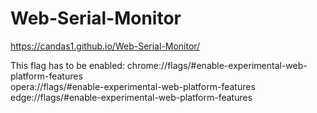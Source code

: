 # Web-Serial-Monitor

https://candas1.github.io/Web-Serial-Monitor/


This flag has to be enabled:
chrome://flags/#enable-experimental-web-platform-features<br>
opera://flags/#enable-experimental-web-platform-features<br>
edge://flags/#enable-experimental-web-platform-features<br>
